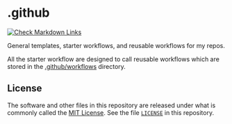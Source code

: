 # .github

[![Check Markdown Links](https://github.com/Andy4495/.github/actions/workflows/CheckMarkdownLinks.yml/badge.svg)](https://github.com/Andy4495/.github/actions/workflows/CheckMarkdownLinks.yml)

General templates, starter workflows, and reusable workflows for my repos.

All the starter workflow are designed to call reusable workflows which are stored in the [.github/workflows][1] directory.

## License

The software and other files in this repository are released under what is commonly called the [MIT License][100]. See the file [`LICENSE`][101] in this repository.

[1]: https://github.com/Andy4495/.github/tree/main/.github/workflows
[100]: https://choosealicense.com/licenses/mit/
[101]: ./LICENSE
[//]: # ([200]: https://github.com/Andy4495/.github)
